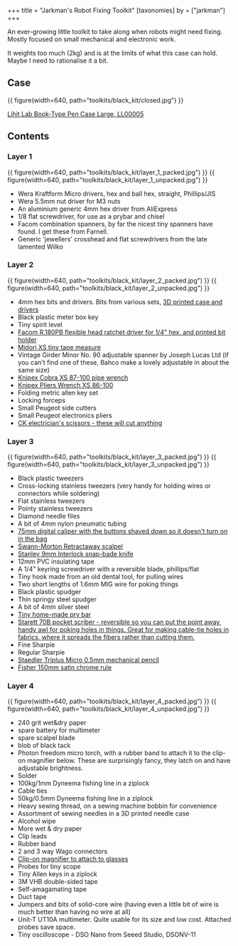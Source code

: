 +++
title = "Jarkman's Robot Fixing Toolkit"
[taxonomies]
by = ["jarkman"]
+++

An ever-growing little toolkit to take along when robots might need fixing. Mostly focused on small mechanical and electronic work. 

It weights too much (2kg) and is at the limits of what this case can hold. Maybe I need to rationalise it a bit.

## Case

{{ figure(width=640, path="toolkits/black_kit/closed.jpg") }}

[Lihit Lab Book-Type Pen Case Large, LL00005](https://cultpens.com/products/lihit-lab-triple-pen-case)


## Contents

### Layer 1

{{ figure(width=640, path="toolkits/black_kit/layer_1_packed.jpg") }}
{{ figure(width=640, path="toolkits/black_kit/layer_1_unpacked.jpg") }}

- Wera Kraftform Micro drivers, hex and ball hex, straight, Phillips/JIS
- Wera 5.5mm nut driver for M3 nuts
- An aluminium generic 4mm hex driver from AliExpress
- 1/8 flat screwdriver, for use as a prybar and chisel
- Facom combination spanners, by far the nicest tiny spanners have found. I get these from Farnell.
- Generic 'jewellers' crosshead and flat screwdrivers from the late lamented Wilko

### Layer 2

{{ figure(width=640, path="toolkits/black_kit/layer_2_packed.jpg") }}
{{ figure(width=640, path="toolkits/black_kit/layer_2_unpacked.jpg") }}

- 4mm hex bits and drivers. Bits from various sets, [3D printed case and drivers](https://jarkman.co.uk/catalog/fripperies/4mmset.htm)
- Black plastic meter box key
- Tiny spirit level
- [Facom R.180PB flexible head ratchet driver for 1/4" hex, and printed bit holder](@/tools/facom-r180/index.md)
- [Midori XS tiny tape measure](@/tools/tiny-measures/index.md#midori-xs-tape-measure)
- Vintage Girder Minor No. 90 adjustable spanner by Joseph Lucas Ltd (if you can't find one of these, Bahco make a lovely adjustable in about the same size)
- [Knipex Cobra XS 87-100 pipe wrench](@tools/knipex-xs/index.md)
- [Knipex Pliers Wrench XS 86-100](@tools/knipex-xs/index.md)
- Folding metric allen key set
- Locking forceps
- Small Peugeot side cutters
- Small Peugeot electronics pliers
- [CK electrician's scissors - these will cut anything](@/tools/tiny-scissors/index.md#ck-electrician-s-scissors)



### Layer 3

{{ figure(width=640, path="toolkits/black_kit/layer_3_packed.jpg") }}
{{ figure(width=640, path="toolkits/black_kit/layer_3_unpacked.jpg") }}

- Black plastic tweezers
- Cross-locking stainless tweezers (very handy for holding wires or connectors while soldering)
- Flat stainless tweezers
- Pointy stainless tweezers
- Diamond needle files
- A bit of 4mm nylon pneumatic tubing
- [75mm digital caliper with the buttons shaved down so it doesn't turn on in the bag](https://www.machine-dro.co.uk/calipers/machine-dro-me-cal-po-75-digital-caliper-pocket-0-75mm-0-3-inch)
- [Swann-Morton Retractaway scalpel](@/tools/tiny-knives/index.md#swann-morton-retractaway-scalpel)
- [Stanley 9mm Interlock snap-bade knife](@/tools/tiny-knives/index.md#stanley-9mm-interlock-snap-blade-knife)
- 12mm PVC insulating tape
- A 1/4" keyring screwdriver with a reversible blade, phillips/flat
- Tiny hook made from an old dental tool, for pulling wires
- Two short lengths of 1.6mm MIG wire for poking things
- Black plastic spudger
- Thin springy steel spudger
- A bit of 4mm silver steel
- [Tiny home-made pry bar](@/tools/tiny-prybar.md)
- [Starett 70B pocket scriber - reversible so you can put the point away, handy awl for poking holes in things. Great for making cable-tie holes in fabrics, where it spreads the fibers rather than cutting them.](https://www.starrett.co.uk/products/precision-hand-tools/scribers/pocket-scribers/70b-pocket-scriber/)
- Fine Sharpie
- Regular Sharpie
- [Staedler Triplus Micro 0.5mm mechanical pencil](@/tools/tiny-pens-pencils/index.md##staedtler-triplus-micro-pencil)
- [Fisher 150mm satin chrome rule](@/tools/tiny-measures/index.md#fisher-150mm-satin-chrome-rule)



### Layer 4

{{ figure(width=640, path="toolkits/black_kit/layer_4_packed.jpg") }}
{{ figure(width=640, path="toolkits/black_kit/layer_4_unpacked.jpg") }}

- 240 grit wet&dry paper
- spare battery for multimeter
- spare scalpel blade
- blob of black tack
- Photon freedom micro torch, with a rubber band to attach it to the clip-on magnifier below. These are surprisingly fancy, they latch on and have adjustable brightness.
- Solder
- 100kg/1mm Dyneema fishing line in a ziplock
- Cable ties
- 50kg/0.5mm Dyneema fishing line in a ziplock
- Heavy sewing thread, on a sewing machine bobbin for convenience
- Assortment of sewing needles in a 3D printed needle case
- Alcohol wipe
- More wet & dry paper
- Clip leads
- Rubber band
- 2 and 3 way Wago connectors
- [Clip-on magnifier to attach to glasses](https://www.quicktest.co.uk/collections/magnifiers-shop/products/double-lens-clips-to-front-of-specs-clipon-d-2)
- Probes for tiny scope
- Tiny Allen keys in a ziplock
- 3M VHB double-sided tape
- Self-amagamating tape
- Duct tape
- Jumpers and bits of solid-core wire (having even a little bit of wire is much better than having no wire at all)
- Unit-T UT10A multimeter. Quite usable for its size and low cost. Attached probes save space.
- Tiny oscilloscope - DSO Nano from Seeed Studio, DSONV-11



